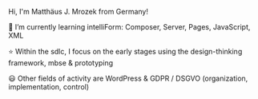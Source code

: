 Hi, I'm Matthäus J. Mrozek from Germany!

🌱 I’m currently learning intelliForm: Composer, Server, Pages, JavaScript, XML

:star: Within the sdlc, I focus on the early stages using the design-thinking framework, mbse & prototyping

:smiley: Other fields of activity are WordPress & GDPR / DSGVO (organization, implementation, control)



<!---
mjmrozek/mjmrozek is a ✨ special ✨ repository because its `README.md` (this file) appears on your GitHub profile.
You can click the Preview link to take a look at your changes.
--->
